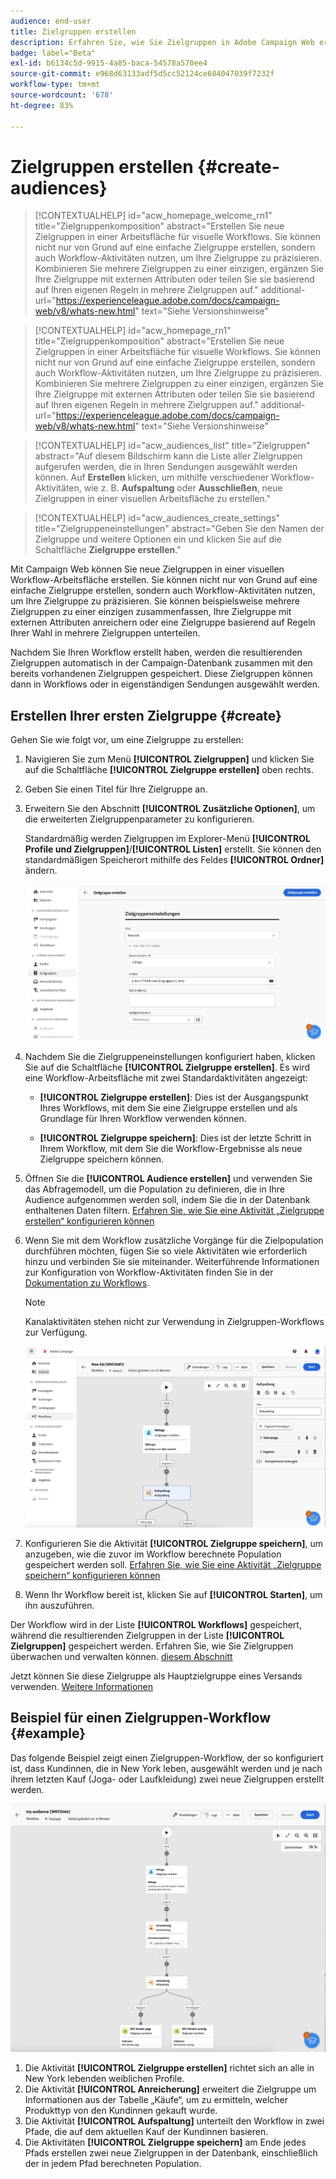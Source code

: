 ```yaml
---
audience: end-user
title: Zielgruppen erstellen
description: Erfahren Sie, wie Sie Zielgruppen in Adobe Campaign Web erstellen.
badge: label="Beta"
exl-id: b6134c5d-9915-4a85-baca-54578a570ee4
source-git-commit: e968d63133adf5d5cc52124ce684047039f7232f
workflow-type: tm+mt
source-wordcount: '678'
ht-degree: 83%

---
```


# Zielgruppen erstellen {#create-audiences}



>[!CONTEXTUALHELP]
>id="acw_homepage_welcome_rn1"
>title="Zielgruppenkomposition"
>abstract="Erstellen Sie neue Zielgruppen in einer Arbeitsfläche für visuelle Workflows. Sie können nicht nur von Grund auf eine einfache Zielgruppe erstellen, sondern auch Workflow-Aktivitäten nutzen, um Ihre Zielgruppe zu präzisieren. Kombinieren Sie mehrere Zielgruppen zu einer einzigen, ergänzen Sie Ihre Zielgruppe mit externen Attributen oder teilen Sie sie basierend auf Ihren eigenen Regeln in mehrere Zielgruppen auf."
>additional-url="https://experienceleague.adobe.com/docs/campaign-web/v8/whats-new.html" text="Siehe Versionshinweise"

<!--TO REMOVE BELOW-->

>[!CONTEXTUALHELP]
>id="acw_homepage_rn1"
>title="Zielgruppenkomposition"
>abstract="Erstellen Sie neue Zielgruppen in einer Arbeitsfläche für visuelle Workflows. Sie können nicht nur von Grund auf eine einfache Zielgruppe erstellen, sondern auch Workflow-Aktivitäten nutzen, um Ihre Zielgruppe zu präzisieren. Kombinieren Sie mehrere Zielgruppen zu einer einzigen, ergänzen Sie Ihre Zielgruppe mit externen Attributen oder teilen Sie sie basierend auf Ihren eigenen Regeln in mehrere Zielgruppen auf."
>additional-url="https://experienceleague.adobe.com/docs/campaign-web/v8/whats-new.html" text="Siehe Versionshinweise"

<!--TO REMOVE ABOVE-->



>[!CONTEXTUALHELP]
>id="acw_audiences_list"
>title="Zielgruppen"
>abstract="Auf diesem Bildschirm kann die Liste aller Zielgruppen aufgerufen werden, die in Ihren Sendungen ausgewählt werden können. Auf **Erstellen** klicken, um mithilfe verschiedener Workflow-Aktivitäten, wie z. B. **Aufspaltung** oder **Ausschließen**, neue Zielgruppen in einer visuellen Arbeitsfläche zu erstellen."

>[!CONTEXTUALHELP]
>id="acw_audiences_create_settings"
>title="Zielgruppeneinstellungen"
>abstract="Geben Sie den Namen der Zielgruppe und weitere Optionen ein und klicken Sie auf die Schaltfläche **Zielgruppe erstellen**."

Mit Campaign Web können Sie neue Zielgruppen in einer visuellen Workflow-Arbeitsfläche erstellen. Sie können nicht nur von Grund auf eine einfache Zielgruppe erstellen, sondern auch Workflow-Aktivitäten nutzen, um Ihre Zielgruppe zu präzisieren. Sie können beispielsweise mehrere Zielgruppen zu einer einzigen zusammenfassen, Ihre Zielgruppe mit externen Attributen anreichern oder eine Zielgruppe basierend auf Regeln Ihrer Wahl in mehrere Zielgruppen unterteilen.

Nachdem Sie Ihren Workflow erstellt haben, werden die resultierenden Zielgruppen automatisch in der Campaign-Datenbank zusammen mit den bereits vorhandenen Zielgruppen gespeichert. Diese Zielgruppen können dann in Workflows oder in eigenständigen Sendungen ausgewählt werden.

## Erstellen Ihrer ersten Zielgruppe {#create}

Gehen Sie wie folgt vor, um eine Zielgruppe zu erstellen:

1. Navigieren Sie zum Menü **[!UICONTROL Zielgruppen]** und klicken Sie auf die Schaltfläche **[!UICONTROL Zielgruppe erstellen]** oben rechts.
1. Geben Sie einen Titel für Ihre Zielgruppe an.
1. Erweitern Sie den Abschnitt **[!UICONTROL Zusätzliche Optionen]**, um die erweiterten Zielgruppenparameter zu konfigurieren.

   Standardmäßig werden Zielgruppen im Explorer-Menü **[!UICONTROL Profile und Zielgruppen]**/**[!UICONTROL Listen]** erstellt. Sie können den standardmäßigen Speicherort mithilfe des Feldes **[!UICONTROL Ordner]** ändern.

   ![](assets/audiences-settings.png)

1. Nachdem Sie die Zielgruppeneinstellungen konfiguriert haben, klicken Sie auf die Schaltfläche **[!UICONTROL Zielgruppe erstellen]**. Es wird eine Workflow-Arbeitsfläche mit zwei Standardaktivitäten angezeigt:

   * **[!UICONTROL Zielgruppe erstellen]**: Dies ist der Ausgangspunkt Ihres Workflows, mit dem Sie eine Zielgruppe erstellen und als Grundlage für Ihren Workflow verwenden können.

   * **[!UICONTROL Zielgruppe speichern]**: Dies ist der letzte Schritt in Ihrem Workflow, mit dem Sie die Workflow-Ergebnisse als neue Zielgruppe speichern können.

1. Öffnen Sie die **[!UICONTROL Audience erstellen]** und verwenden Sie das Abfragemodell, um die Population zu definieren, die in Ihre Audience aufgenommen werden soll, indem Sie die in der Datenbank enthaltenen Daten filtern. [Erfahren Sie, wie Sie eine Aktivität „Zielgruppe erstellen“ konfigurieren können](../workflows/activities/build-audience.md)

1. Wenn Sie mit dem Workflow zusätzliche Vorgänge für die Zielpopulation durchführen möchten, fügen Sie so viele Aktivitäten wie erforderlich hinzu und verbinden Sie sie miteinander. Weiterführende Informationen zur Konfiguration von Workflow-Aktivitäten finden Sie in der [Dokumentation zu Workflows](../workflows/activities/about-activities.md).

   >[!NOTE]
   >
   >Kanalaktivitäten stehen nicht zur Verwendung in Zielgruppen-Workflows zur Verfügung.

   ![](assets/audience-creation-canvas.png)

1. Konfigurieren Sie die Aktivität **[!UICONTROL Zielgruppe speichern]**, um anzugeben, wie die zuvor im Workflow berechnete Population gespeichert werden soll. [Erfahren Sie, wie Sie eine Aktivität „Zielgruppe speichern“ konfigurieren können](../workflows/activities/save-audience.md)

1. Wenn Ihr Workflow bereit ist, klicken Sie auf **[!UICONTROL Starten]**, um ihn auszuführen.

Der Workflow wird in der Liste **[!UICONTROL Workflows]** gespeichert, während die resultierenden Zielgruppen in der Liste **[!UICONTROL Zielgruppen]** gespeichert werden. Erfahren Sie, wie Sie Zielgruppen überwachen und verwalten können. [diesem Abschnitt](manage-audience.md)

Jetzt können Sie diese Zielgruppe als Hauptzielgruppe eines Versands verwenden. [Weitere Informationen](add-audience.md)

## Beispiel für einen Zielgruppen-Workflow {#example}

Das folgende Beispiel zeigt einen Zielgruppen-Workflow, der so konfiguriert ist, dass Kundinnen, die in New York leben, ausgewählt werden und je nach ihrem letzten Kauf (Joga- oder Laufkleidung) zwei neue Zielgruppen erstellt werden.

![](assets/audiences-example.png)

1. Die Aktivität **[!UICONTROL Zielgruppe erstellen]** richtet sich an alle in New York lebenden weiblichen Profile.
1. Die Aktivität **[!UICONTROL Anreicherung]** erweitert die Zielgruppe um Informationen aus der Tabelle „Käufe“, um zu ermitteln, welcher Produkttyp von den Kundinnen gekauft wurde.
1. Die Aktivität **[!UICONTROL Aufspaltung]** unterteilt den Workflow in zwei Pfade, die auf dem aktuellen Kauf der Kundinnen basieren.
1. Die Aktivitäten **[!UICONTROL Zielgruppe speichern]** am Ende jedes Pfads erstellen zwei neue Zielgruppen in der Datenbank, einschließlich der in jedem Pfad berechneten Population.
